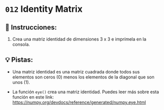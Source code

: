 # `012` Identity Matrix

## 📝 Instrucciones:

1. Crea una matriz identidad de dimensiones 3 x 3 e imprímela en la consola.

## 💡 Pistas:

+ Una matriz identidad es una matriz cuadrada donde todos sus elementos son ceros (0) menos los elementos de la diagonal que son unos (1).

+ La función `eye()` crea una matriz identidad. Puedes leer más sobre esta función en este link: https://numpy.org/devdocs/reference/generated/numpy.eye.html
